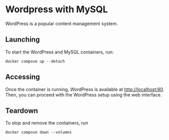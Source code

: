 # Wordpress with MySQL

WordPress is a popular content management system.

## Launching

To start the WordPress and MySQL containers, run:

```shell
docker compose up --detach
```

## Accessing

Once the container is running, WordPress is available at [http://localhost:80](http://localhost:80). Then, you can proceed with the WordPress setup using the web interface.

## Teardown

To stop and remove the containers, run

```shell
docker compose down --volumes
```
